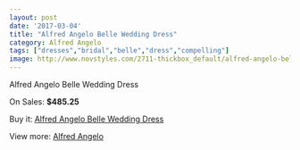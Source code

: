 ```yaml
---
layout: post
date: '2017-03-04'
title: "Alfred Angelo Belle Wedding Dress"
category: Alfred Angelo
tags: ["dresses","bridal","belle","dress","compelling"]
image: http://www.novstyles.com/2711-thickbox_default/alfred-angelo-belle-wedding-dress.jpg
---
```

Alfred Angelo Belle Wedding Dress

On Sales: **$485.25**
<a href="https://www.novstyles.com/en/alfred-angelo/1543-alfred-angelo-belle-wedding-dress.html"><amp-img layout="responsive" width="600" height="600" src="//www.novstyles.com/2711-thickbox_default/alfred-angelo-belle-wedding-dress.jpg" alt="Alfred Angelo Belle Wedding Dress 0" /></a>

Buy it: [Alfred Angelo Belle Wedding Dress](https://www.novstyles.com/en/alfred-angelo/1543-alfred-angelo-belle-wedding-dress.html "Alfred Angelo Belle Wedding Dress")

View more: [Alfred Angelo](https://www.novstyles.com/en/10-alfred-angelo "Alfred Angelo")